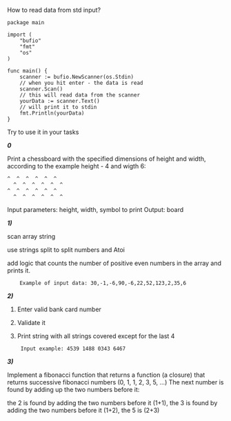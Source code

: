
How to read data from std input?
```
package main

import (
	"bufio"
	"fmt"
	"os"
)

func main() {
	scanner := bufio.NewScanner(os.Stdin)
	// when you hit enter - the data is read
	scanner.Scan()
	// this will read data from the scanner
	yourData := scanner.Text()
	// will print it to stdin
	fmt.Println(yourData)
}

```

Try to use it in your tasks

***0***

Print a chessboard with the specified dimensions of height and width, according to the example height - 4 and wigth 6:

```
^  ^  ^  ^  ^  ^
  ^  ^  ^  ^  ^  ^
^  ^  ^  ^  ^  ^
  ^  ^  ^  ^  ^  ^
```

Input parameters: height, width, symbol to print
Output: board

***1)***


scan array string

use strings split to split numbers and Atoi

add logic that counts the number of positive even numbers in the array and prints it.

        Example of input data: 30,-1,-6,90,-6,22,52,123,2,35,6

***2)***

1. Enter valid bank card number
2. Validate it
3. Print string with all strings covered except for the last 4

        Input example: 4539 1488 0343 6467


***3)***

Implement a fibonacci function that returns a function (a closure) that returns successive fibonacci numbers (0, 1, 1, 2, 3, 5, …)
The next number is found by adding up the two numbers before it:

the 2 is found by adding the two numbers before it (1+1),
the 3 is found by adding the two numbers before it (1+2),
the 5 is (2+3)
